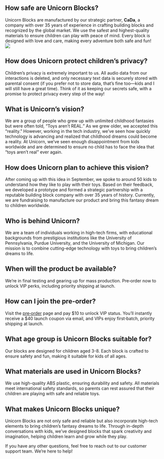 ## **How safe are Unicorn Blocks?**  
Unicorn Blocks are manufactured by our strategic partner, **CaDa**, a company with over 35 years of experience in crafting building blocks and recognized by the global market. We use the safest and highest-quality materials to ensure children can play with peace of mind. Every block is designed with love and care, making every adventure both safe and fun!  
![](./assets/ks_pic/Cada.png)

## **How does Unicorn protect children’s privacy?**  
Children’s privacy is extremely important to us. All audio data from our interactions is deleted, and only necessary text data is securely stored with parental consent (if you prefer not to store data, that’s fine too—kids and I will still have a great time). Think of it as keeping our secrets safe, with a promise to protect privacy every step of the way!  

## **What is Unicorn’s vision?**  
We are a group of people who grew up with unlimited childhood fantasies but were often told, “Toys aren’t REAL.” As we grew older, we accepted this “reality.” However, working in the tech industry, we’ve seen how quickly technology is advancing and realized that childhood dreams could become a reality. At Unicorn, we’ve seen enough disappointment from kids worldwide and are determined to ensure no child has to face the idea that “toys aren’t real” ever again.  

## **How does Unicorn plan to achieve this vision?**  
After coming up with this idea in September, we spoke to around 50 kids to understand how they like to play with their toys. Based on their feedback, we developed a prototype and formed a strategic partnership with a reputable building block company with over 35 years of history. Currently, we are fundraising to manufacture our product and bring this fantasy dream to children worldwide.  

## **Who is behind Unicorn?**  
We are a team of individuals working in high-tech firms, with educational backgrounds from prestigious institutions like the University of Pennsylvania, Purdue University, and the University of Michigan. Our mission is to combine cutting-edge technology with toys to bring children’s dreams to life.  

## **When will the product be available?**  
We’re in final testing and gearing up for mass production. Pre‑order now to unlock VIP perks, including priority shipping at launch.

## **How can I join the pre-order?**  
Visit the [pre‑order](/pre-order) page and pay $10 to unlock VIP status. You’ll instantly receive a $40 launch coupon via email, and VIPs enjoy first‑batch, priority shipping at launch.

## **What age group is Unicorn Blocks suitable for?**  
Our blocks are designed for children aged 3-8. Each block is crafted to ensure safety and fun, making it suitable for kids of all ages.  

## **What materials are used in Unicorn Blocks?**  
We use high-quality ABS plastic, ensuring durability and safety. All materials meet international safety standards, so parents can rest assured that their children are playing with safe and reliable toys.  

## **What makes Unicorn Blocks unique?**  
Unicorn Blocks are not only safe and reliable but also incorporate high-tech elements to bring children’s fantasy dreams to life. Through in-depth conversations with kids, we’ve designed blocks that spark creativity and imagination, helping children learn and grow while they play.  

If you have any other questions, feel free to reach out to our customer support team. We’re here to help!